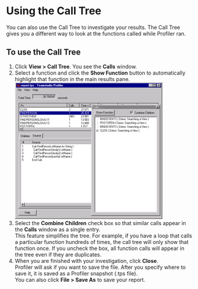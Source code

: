 # Using the Call Tree

You can also use the Call Tree to investigate your results. The Call Tree gives you a different way to look at the functions called while Profiler ran.

## To use the Call Tree
1. Click **View > Call Tree**. You see the **Calls** window.
2. Select a function and click the **Show Function** button to automatically highlight that function in the main results pane.  
   ![Call Tree](img/calltree.png)
3. Select the **Combine Children** check box so that similar calls appear in the **Calls** window as a single entry.  
   This feature simplifies the tree. For example, if you have a loop that calls a particular function hundreds of times, the call tree will only show that function once. If you uncheck the box, all function calls will appear in the tree even if they are duplicates.
4. When you are finished with your investigation, click **Close**.  
   Profiler will ask if you want to save the file. After you specify where to save it, it is saved as a Profiler snapshot (.tps file).  
   You can also click **File > Save As** to save your report.